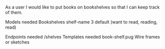 As a user I would like to put books on bookshelves so that I can keep track of them.

Models needed
    Bookshelves
        shelf-name
        3 default (want to read, reading, read)

Endpoints needed
    /shelves
Templates needed
    book-shelf.pug
Wire frames or sketches
